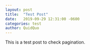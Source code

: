 ```yaml
---
layout: post
title:  "Test Post"
date:   2019-09-29 12:31:00 -0600
categories: test
author: QuidQuo
---
```

This is a test post to check pagination.